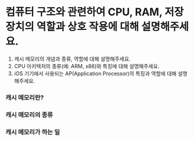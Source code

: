 # 컴퓨터 구조와 관련하여 CPU, RAM, 저장장치의 역할과 상호 작용에 대해 설명해주세요.
1. 캐시 메모리의 개념과 종류, 역할에 대해 설명해주세요.
2. CPU 아키텍처의 종류(예: ARM, x86)와 특징에 대해 설명해주세요.
3. iOS 기기에서 사용되는 AP(Application Processor)의 특징과 역할에 대해 설명해주세요.



### 캐시 메모리란?


### 캐시 메모리의 종류


### 캐시 메모리가 하는 일